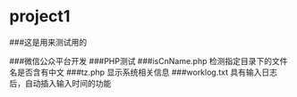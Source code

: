 # project1
###这是用来测试用的

###微信公众平台开发
###PHP测试
###isCnName.php 检测指定目录下的文件名是否含有中文
###tz.php 显示系统相关信息
###worklog.txt 具有输入日志后，自动插入输入时间的功能
